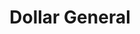 ---
title: "Dollar General"
url: /cincinnati/dollar-general-hamilton-avenue/
shop: variety store
---